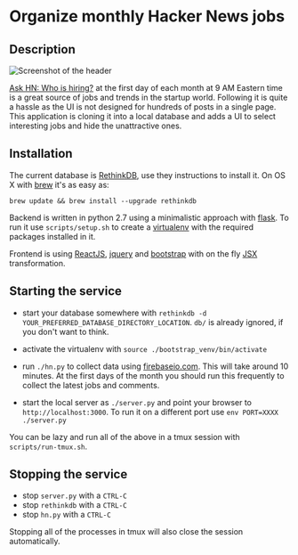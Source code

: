 Organize monthly Hacker News jobs
==

Description
--

![Screenshot of the header](http://files.evs.sx/downloads/screenshots/2015_11_02_01_59_27_HN_Jobs.png)

[Ask HN: Who is hiring?](https://news.ycombinator.com/item?id=8252715) at the first day of each month at 9 AM Eastern time is a great source of jobs and trends in the startup world. Following it is quite a hassle as the UI is not designed for hundreds of posts in a single page. This application is cloning it into a local database and adds a UI to select interesting jobs and hide the unattractive ones.

Installation
---

The current database is [RethinkDB](http://rethinkdb.com/docs/install/), use they instructions to install it. On OS X with [brew](http://brew.sh/) it's as easy as:

    brew update && brew install --upgrade rethinkdb

Backend is written in python 2.7 using a minimalistic approach with [flask](http://flask.pocoo.org/). To run it use `scripts/setup.sh` to create a [virtualenv](http://docs.python-guide.org/en/latest/dev/virtualenvs/) with the required packages installed in it.

Frontend is using [ReactJS](https://facebook.github.io/react/), [jquery](http://jquery.com) and [bootstrap](http://getbootstrap.com/) with on the fly [JSX](http://facebook.github.io/jsx/) transformation.

Starting the service
---

* start your database somewhere with `rethinkdb -d YOUR_PREFERRED_DATABASE_DIRECTORY_LOCATION`. `db/` is already ignored, if you don't want to think.

* activate the virtualenv with `source ./bootstrap_venv/bin/activate`

* run `./hn.py` to collect data using [firebaseio.com](http://hacker-news.firebaseio.com). This will take around 10 minutes. At the first days of the month you should run this frequently to collect the latest jobs and comments.

* start the local server as `./server.py` and point your browser to `http://localhost:3000`. To run it on a different port use `env PORT=XXXX ./server.py`

You can be lazy and run all of the above in a tmux session with `scripts/run-tmux.sh`.

Stopping the service
--

* stop `server.py` with a `CTRL-C`
* stop `rethinkdb` with a `CTRL-C`
* stop `hn.py` with a `CTRL-C`

Stopping all of the processes in tmux will also close the session automatically.
